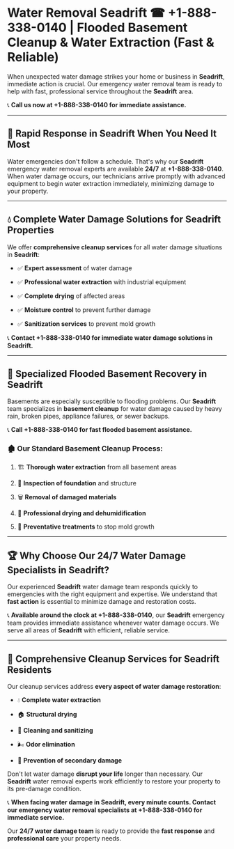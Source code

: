 # Water Removal Seadrift ☎ +1-888-338-0140 | Flooded Basement Cleanup & Water Extraction (Fast & Reliable)

When unexpected water damage strikes your home or business in **Seadrift**, immediate action is crucial. Our emergency water removal team is ready to help with fast, professional service throughout the **Seadrift** area. 

📞 **Call us now at +1-888-338-0140 for immediate assistance.**
---
## 🚀 Rapid Response in Seadrift When You Need It Most
Water emergencies don't follow a schedule. That's why our **Seadrift** emergency water removal experts are available **24/7** at **+1-888-338-0140**. When water damage occurs, our technicians arrive promptly with advanced equipment to begin water extraction immediately, minimizing damage to your property.
---
## 💧 Complete Water Damage Solutions for Seadrift Properties
We offer **comprehensive cleanup services** for all water damage situations in **Seadrift**:
- ✅ **Expert assessment** of water damage  
- ✅ **Professional water extraction** with industrial equipment  
- ✅ **Complete drying** of affected areas  
- ✅ **Moisture control** to prevent further damage  
- ✅ **Sanitization services** to prevent mold growth  
📞 **Contact +1-888-338-0140 for immediate water damage solutions in Seadrift.**
---
## 🌊 Specialized Flooded Basement Recovery in Seadrift
Basements are especially susceptible to flooding problems. Our **Seadrift** team specializes in **basement cleanup** for water damage caused by heavy rain, broken pipes, appliance failures, or sewer backups. 
📞 **Call +1-888-338-0140 for fast flooded basement assistance.**
### 🏚️ Our Standard Basement Cleanup Process:
1. 🏗️ **Thorough water extraction** from all basement areas  
2. 🔎 **Inspection of foundation** and structure  
3. 🗑️ **Removal of damaged materials**  
4. 💨 **Professional drying and dehumidification**  
5. 🚫 **Preventative treatments** to stop mold growth  
---
## 🏆 Why Choose Our 24/7 Water Damage Specialists in Seadrift?
Our experienced **Seadrift** water damage team responds quickly to emergencies with the right equipment and expertise. We understand that **fast action** is essential to minimize damage and restoration costs.
📞 **Available around the clock at +1-888-338-0140**, our **Seadrift** emergency team provides immediate assistance whenever water damage occurs. We serve all areas of **Seadrift** with efficient, reliable service.
---
## 🧹 Comprehensive Cleanup Services for Seadrift Residents
Our cleanup services address **every aspect of water damage restoration**:
- 💧 **Complete water extraction**  
- 🏠 **Structural drying**  
- 🧼 **Cleaning and sanitizing**  
- 🌬️ **Odor elimination**  
- 🚫 **Prevention of secondary damage**  
Don't let water damage **disrupt your life** longer than necessary. Our **Seadrift** water removal experts work efficiently to restore your property to its pre-damage condition.
📞 **When facing water damage in Seadrift, every minute counts. Contact our emergency water removal specialists at +1-888-338-0140 for immediate service.**
Our **24/7 water damage team** is ready to provide the **fast response** and **professional care** your property needs.
